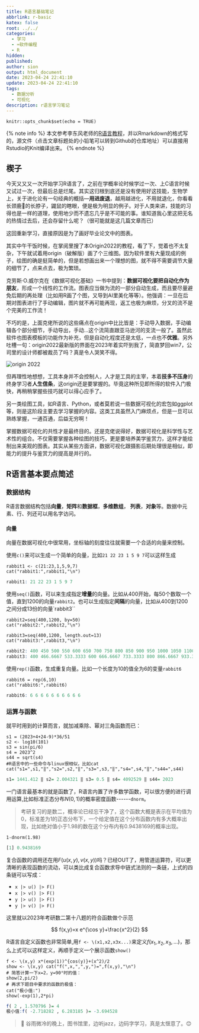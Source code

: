 ```yaml
---
title: R语言基础笔记
abbrlink: r-basic
katex: false
root: ../../
categories:
  - 学习
  - ⌨️软件编程
  - R
hidden:
published:
author: sion
output: html_document
date: 2023-04-24 22:41:10
update: 2023-04-24 22:41:10
tags:
  - 数据分析
  - 可视化
description: r语言学习笔记
---
```


```{r setup, include=FALSE}
knitr::opts_chunk$set(echo = TRUE)
```

{% note info %} 本文参考李东风老师的[R语言教程](https://www.math.pku.edu.cn/teachers/lidf/docs/Rbook/html/_Rbook/index.html)，并以Rmarkdown的格式写的，源文件（点击文章标题处的小铅笔可以转到Github的仓库地址）可以直接用Rstudio的Knit编译出来。 {% endnote %}

## 楔子

今天又又又一次开始学习R语言了，之前在学概率论时候学过一次、上C语言时候又试过一次，但最后总是烂尾。其实这归根到底还是没有使用好这技能，生物学上，关于进化论有一句经典的概括—**用进废退**，越用越进化，不用就退化，你看看长颈鹿🦒的长脖子，鼹鼠的瞎眼，便是极为明显的例子。对于人类来讲，技能的习得也是一样的道理，使用地少而不遗忘几乎是不可能的事。谁知道我心里这把无名的热情过去后，还会存留什么呢？（很可能就是这几篇文章而已）

这回重新学习，直接原因是为了画好毕业论文中的图表。

其实中午干饭时候，在掌阅里搜了本Origin2022的教程，看了下，觉着也不太复杂，下午就试着用origin（破解版）画了个三维图。因为软件里有大量现成的例子，绘图的确是挺简单的，但是若想画出来一个理想的图，就不得不需要调节大量的细节了，点来点去，极为繁琐。

克劳斯·O.威尔克在《数据可视化基础》一书中提到：**数据可视化要把自动化作为朋友**，形成一个线性的工作流。图表应当做为流的一部分自动生成，而且要尽量避免后期的再处理（比如用R画了个图，又导到AI里美化等等）。他强调：一旦在后期对图表进行了手动编辑，图片就不再可能再现，返工也极为麻烦，分叉的流不是个完美的工作流！

不巧的是，上面克佬所说的这些痛点在origin中比比皆是：手动导入数据，手动编辑各个部分细节，手动导出，手动...这个流简直跟亚马逊河的支流一般了。虽然此软件也图表模板的功能作为补充，但是自动化程度还是太低，一点也不**优雅**。另外吐槽一句：origin2022最新版的界面在2023年着实吓到我了，简直梦回win7，公司里的设计师都被裁员了吗？真是令人哭笑不得。

![origin 2022](https://pic.si-on.top/2023/04/20230425011753.png)


但再理性地想想，工具本身并不会控制人，人才是工具的主宰，本着**技多不压身**的终身学习者**人生信条**，这origin还是要掌握的。毕竟这种所见即所得的软件入门极快，再稍稍掌握些技巧就可以得心应手了。

另一类绘图工具，如R语言、Python，或者莫若说一些数据可视化的宏包如ggplot等，则是这阶段主要去学习掌握的内容。这类工具虽然入门麻烦点，但是一旦可以熟练掌握，一通百通，后益无穷啊！

掌握数据可视化的共性才是最终目的。还是克佬说得好，数据可视化是科学性与艺术性的组合。不仅需要掌握各种绘图的技巧，更是要培养美学鉴赏力，这样才能绘制出来美观的图表。其实从某些方面讲，数据可视化跟摄影后期处理很是相似，即能力的提升与鉴赏力的提高是并行的。

## R语言基本要点简述

### 数据结构

R语言数据结构包括**向量**，**矩阵**和**数据框**，**多维数组**， **列表**，**对象**等。数据中元素、行、列还可以用名字访问。

#### 向量

向量在数据可视化中很常用，坐标轴的刻度往往就需要一个合适的向量来控制。

使用`c()`来可以生成一个简单的向量，比如`21 22 23 1 5 9 7`可以这样生成

```{r}
rabbit1 <- c(21:23,1,5,9,7)
cat("rabbit1:",rabbit1,"\n")
```
```r
rabbit1: 21 22 23 1 5 9 7
```

使用`seq()`函数，可以来生成指定**增量**的向量。比如从400开始，每50个数取一个值，直到1200的向量`rabbit2`。也可以生成指定**间隔**的向量，比如从400到1200之间分成13份的向量\`rabbit3\`\`

```{r}
rabbit2=seq(400,1200, by=50)
cat("rabbit2:",rabbit2,"\n")

rabbit3=seq(400,1200, length.out=13)
cat("rabbit3:",rabbit3,"\n")
```

```r
rabbit2: 400 450 500 550 600 650 700 750 800 850 900 950 1000 1050 1100 1150 1200
rabbit3: 400 466.6667 533.3333 600 666.6667 733.3333 800 866.6667 933.3333 1000 1066.667 1133.333 1200
```


使用`rep()`函数，生成重复向量。比如一个长度为10的值全为6的变量`rabbit6`

```{r}
rabbit6 = rep(6,10)
cat("rabbit6:",rabbit6)
```

```r
rabbit6: 6 6 6 6 6 6 6 6 6 6
```

### 运算与函数

就平时用到的计算而言，就加减乘除、幂对三角函数而已：

```{r}
s1 = (2023+4+24-9)*36/51
s2 <- log10(101)
s3 = sin(pi/6)
s4 = 2023^2
s44 = sqrt(s4)
#R语言中的一些命令与linux很相似，比如cat
cat("s1=",s1,"‖","s2=",s2,"‖","s3=",s3,"‖","s4=",s4,"‖","s44=",s44)
```

```r
s1= 1441.412 ‖ s2= 2.004321 ‖ s3= 0.5 ‖ s4= 4092529 ‖ s44= 2023
```

一门语言最基本的就是函数了，R语言内置了许多数学函数，可以很方便的进行调用运算,比如标准正态分布$N(0,1)$的概率密度函数------`dnorm`。

> 考研复习的是数二，概率论已经忘干净了，这个函数大概是表示在平均值为0，标准差为1的正态分布下，一个给定值在这个分布函数内有多大概率出现，比如绝对值小于1.98的数在这个分布内有0.9438169的概率出现。

```{r}
1-dnorm(1.98)
```

```r
[1] 0.9438169
```


复合函数的调用还在用$F(u(x,y),v(x,y))$吗？已经OUT了，用管道运算符，可以更清晰的表现函数的流动，可以类比成复合函数求导中链式法则的一条链，上式的四条链可以写成：

-   `x |> u() |> F()`
-   `x |> v() |> F()`
-   `y |> u() |> F()`
-   `y |> v() |> F()`

这里就以2023年考研数二第十八题的符合函数做个示范 

$$
f(x,y)=x e^{\cos y}+\frac{x^2}{2}
$$ 

R语言自定义函数也非常简单,用`f <- \(x1,x2,x3x...)`来定义$f(x_1,x_2,x_3,\dots)$，那么上式可以这样定义，再顺手定义一个展示函数`show()`

```{r}
f <- \(x,y) x*(exp(1))^{cos(y)}+(x^2)/2
show <- \(x,y) cat("f(",x,",",y,")=",f(x,y),"\n")
# 简答计算一下x=2，y=90°时的值：
show(2,pi/2)
# 再求下题目中要求的函数的极值：
cat("极小值:")
show(-exp(1),2*pi)
```

```r
f( 2 , 1.570796 )= 4 
极小值:f( -2.718282 , 6.283185 )= -3.694528 
```

> 🎵 谷雨微冷的晚上，图书馆里，边听jazz，边码字学习，真是太惬意了。😊

